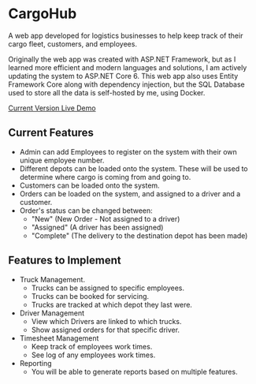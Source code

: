 # CargoHub

A web app developed for logistics businesses to help keep track of their cargo fleet, customers, and employees. 

Originally the web app was created with ASP.NET Framework, but as I learned more efficient and modern languages and solutions, I am actively updating the system to ASP.NET Core 6. 
This web app also uses Entity Framework Core along with dependency injection, but the SQL Database used to store all the data is self-hosted by me, using Docker.

[Current Version Live Demo](https://cargohubweb.azurewebsites.net)

## Current Features
- Admin can add Employees to register on the system with their own unique employee number.
- Different depots can be loaded onto the system. These will be used to determine where cargo is coming from and going to.
- Customers can be loaded onto the system.
- Orders can be loaded on the system, and assigned to a driver and a customer.
- Order's status can be changed between: 
  - "New" (New Order - Not assigned to a driver)
  - "Assigned" (A driver has been assigned)
  - "Complete" (The delivery to the destination depot has been made)

## Features to Implement
- Truck Management. 
  - Trucks can be assigned to specific employees.
  - Trucks can be booked for servicing.
  - Trucks are tracked at which depot they last were.
- Driver Management
  - View which Drivers are linked to which trucks.
  - Show assigned orders for that specific driver.
- Timesheet Management
  - Keep track of employees work times.
  - See log of any employees work times.
- Reporting
  - You will be able to generate reports based on multiple features.

